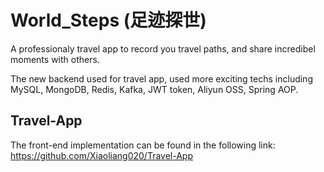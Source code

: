 # World_Steps (足迹探世)
A professionaly travel app to record you travel paths, and share incredibel moments with others.

The new backend used for travel app, used more exciting techs including MySQL, MongoDB, Redis, Kafka, JWT token, Aliyun OSS, Spring AOP.

## Travel-App
The front-end implementation can be found in the following link:
https://github.com/Xiaoliang020/Travel-App
